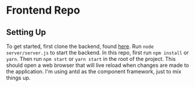 # Frontend Repo

## Setting Up

To get started, first clone the backend, found [here](https://github.com/wellxchen/SonarQube-Web-plugin). Run `node server/server.js` to start the backend. In this repo, first run `npm install` or `yarn`. Then run `npm start` or `yarn start` in the root of the project. This should open a web browser that will live reload when changes are made to the application. I'm using antd as the component framework, just to mix things up.